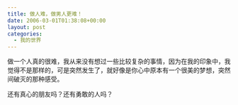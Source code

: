 ```yaml
---
title: 做人难，做男人更难！
date: 2006-03-01T01:38:08+00:00
layout: post
categories:
  - 我的世界
---
```


做一个人真的很难，我从来没有想过一些比较复杂的事情，因为在我的印象中，我觉得不是那样的，可是突然发生了，就好像是你心中原本有一个很美的梦想，突然间破灭的那种感受。

还有真心的朋友吗？还有勇敢的人吗？